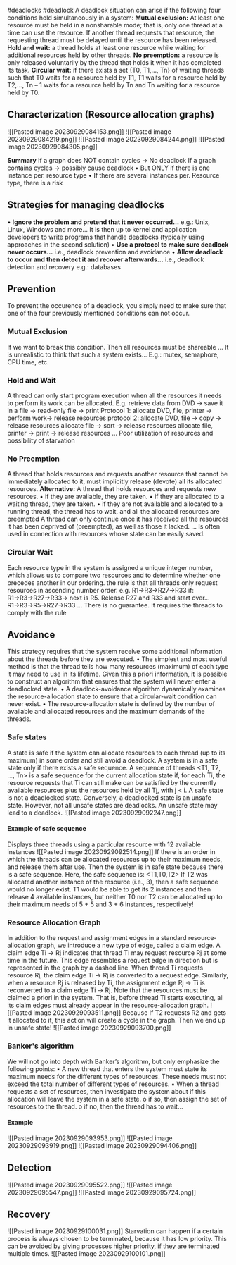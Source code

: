 #deadlocks #deadlock
A deadlock situation can arise if the following four conditions hold
simultaneously in a system:
**Mutual exclusion:** At least one resource must be held in a
nonsharable mode; that is, only one thread at a time can use the
resource. If another thread requests that resource, the requesting
thread must be delayed until the resource has been released.
**Hold and wait:** a thread holds at least one resource while waiting
for additional resources held by other threads.
**No preemption:** a resource is only released voluntarily by the
thread that holds it when it has completed its task.
**Circular wait:** if there exists a set {T0, T1,…, Tn} of waiting threads
such that T0 waits for a resource held by T1, T1 waits for a resource
held by T2,…, Tn – 1 waits for a resource held by Tn and Tn waiting
for a resource held by T0.

## Characterization (Resource allocation graphs)
![[Pasted image 20230929084153.png]]
![[Pasted image 20230929084219.png]]
![[Pasted image 20230929084244.png]]
![[Pasted image 20230929084305.png]]

**Summary**
If a graph does NOT contain cycles → No deadlock
If a graph contains cycles → possibly cause deadlock
• But ONLY if there is one instance per. resource type
• If there are several instances per. Resource type, there is a risk

## Strategies for managing deadlocks

• I**gnore the problem and pretend that it never occurred…**
e.g.: Unix, Linux, Windows and more… It is then up to kernel and
application developers to write programs that handle deadlocks
(typically using approaches in the second solution)
• **Use a protocol to make sure deadlock never occurs…**
i.e., deadlock prevention and avoidance
• **Allow deadlock to occur and then detect it and recover
afterwards…** i.e., deadlock detection and recovery
e.g.: databases
## Prevention
To prevent the occurence of a deadlock, you simply need to make sure that one of the four previously mentioned conditions can not occur.
### Mutual Exclusion
If we want to break this condition. Then all resources must be
shareable …
It is unrealistic to think that such a system exists…
E.g.: mutex, semaphore, CPU time, etc.

### Hold and Wait
A thread can only start program execution when all the resources it
needs to perform its work can be allocated.
E.g. retrieve data from DVD → save it in a file → read-only file → print
Protocol 1:
allocate DVD, file, printer → perform work→ release resources
protocol 2:
allocate DVD, file → copy → release resources
allocate file → sort → release resources
allocate file, printer → print → release resources
… Poor utilization of resources and possibility of starvation

### No Preemption
A thread that holds resources and requests another resource that cannot
be immediately allocated to it, must implicitly release (devote) all its
allocated resources.
**Alternative:**
A thread that holds resources and requests new resources.
• if they are available, they are taken.
• if they are allocated to a waiting thread, they are taken.
• if they are not available and allocated to a running thread,
the thread has to wait, and all the allocated resources are
preempted
A thread can only continue once it has received all the resources it has
been deprived of (preempted), as well as those it lacked.
… Is often used in connection with resources whose state can be easily saved.

### Circular Wait
Each resource type in the system is assigned a unique integer number,
which allows us to compare two resources and to determine whether
one precedes another in our ordering.
the rule is that all threads only request resources in ascending number
order.
e.g.
R1→R3→R27→R33
if:
R1→R3→R27→R33→ next is R5. Release R27 and R33 and start over…
R1→R3→R5→R27→R33
… There is no guarantee. It requires the threads to comply with the rule
## Avoidance
This strategy requires that the system receive some additional
information about the threads before they are executed.
• The simplest and most useful method is that the thread tells how
many resources (maximum) of each type it may need to use in its
lifetime. Given this a priori information, it is possible to construct
an algorithm that ensures that the system will never enter a
deadlocked state.
• A deadlock-avoidance algorithm dynamically examines the
resource-allocation state to ensure that a circular-wait condition
can never exist.
• The resource-allocation state is defined by the number of
available and allocated resources and the maximum demands of
the threads.

### Safe states
A state is safe if the system can allocate resources to each thread (up to its
maximum) in some order and still avoid a deadlock.
A system is in a safe state only if there exists a safe sequence. A sequence of
threads <T1, T2, …, Tn> is a safe sequence for the current allocation state if,
for each Ti, the resource requests that Ti can still make can be satisfied by
the currently available resources plus the resources held by all Tj, with j < i.
A safe state is not a deadlocked state. Conversely, a deadlocked state is an
unsafe state. However, not all unsafe states are deadlocks. An unsafe state
may lead to a deadlock.
![[Pasted image 20230929092247.png]]
#### Example of safe sequence
Displays three threads using a particular resource with 12 available instances
![[Pasted image 20230929092514.png]]
If there is an order in which the threads can be allocated resources
up to their maximum needs, and release them after use.
Then the system is in safe state because there is a safe sequence.
Here, the safe sequence is: <T1,T0,T2>
If T2 was allocated another instance of the resource (i.e., 3), then a
safe sequence would no longer exist. T1 would be able to get its 2
instances and then release 4 available instances, but neither T0 nor
T2 can be allocated up to their maximum needs of 5 + 5 and 3 + 6
instances, respectively!

### Resource Allocation Graph
In addition to the request and assignment edges in a standard resource-
allocation graph, we introduce a new type of edge, called a claim edge. A
claim edge Ti → Rj indicates that thread Ti may request resource Rj at some
time in the future.
This edge resembles a request edge in direction but is represented in the
graph by a dashed line.
When thread Ti requests resource Rj, the claim edge Ti → Rj is converted to
a request edge.
Similarly, when a resource Rj is released by Ti, the assignment edge Rj → Ti
is reconverted to a claim edge Ti → Rj.
Note that the resources must be claimed a priori in the system. That is,
before thread Ti starts executing, all its claim edges must already appear in
the resource-allocation graph.
![[Pasted image 20230929093511.png]]
Because If T2 requests R2 and gets it allocated to it, this action will create a cycle in the graph. Then we end up in unsafe state!
![[Pasted image 20230929093700.png]]
### Banker's algorithm
We will not go into depth with Banker’s algorithm, but only emphasize
the following points:
▪ A new thread that enters the system must state its maximum needs
for the different types of resources. These needs must not exceed
the total number of different types of resources.
▪ When a thread requests a set of resources, then investigate the
system about if this allocation will leave the system in a safe state.
	o if so, then assign the set of resources to the thread.
	o if no, then the thread has to wait…

#### Example
![[Pasted image 20230929093953.png]]
![[Pasted image 20230929093919.png]]
![[Pasted image 20230929094406.png]]

## Detection
![[Pasted image 20230929095522.png]]
![[Pasted image 20230929095547.png]]
![[Pasted image 20230929095724.png]]

## Recovery
![[Pasted image 20230929100031.png]]
Starvation can happen if a certain process is always chosen to be terminated, because it has low priority. This can be avoided by giving processes higher priority, if they are terminated multiple times.
![[Pasted image 20230929100101.png]]
